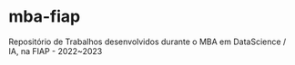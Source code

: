 # mba-fiap
Repositório de Trabalhos desenvolvidos durante o MBA em DataScience / IA, na FIAP - 2022~2023
